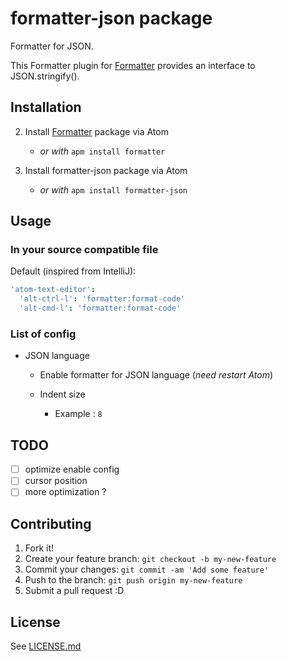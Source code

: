 # formatter-json package

Formatter for JSON.

This Formatter plugin for [Formatter](https://atom.io/packages/formatter)
provides an interface to JSON.stringify().

## Installation

2.  Install [Formatter](https://atom.io/packages/formatter) package via Atom

    -   *or with* `apm install formatter`

3.  Install formatter-json package via Atom

    -   *or with* `apm install formatter-json`

## Usage

### In your source compatible file

Default (inspired from IntelliJ):

```cson
'atom-text-editor':
  'alt-ctrl-l': 'formatter:format-code'
  'alt-cmd-l': 'formatter:format-code'
```

### List of config

-   JSON language

    -   Enable formatter for JSON language (*need restart Atom*)

    -   Indent size

        -   Example : `8`

## TODO

-   [ ] optimize enable config
-   [ ] cursor position
-   [ ] more optimization ?

## Contributing

1.  Fork it!
2.  Create your feature branch: `git checkout -b my-new-feature`
3.  Commit your changes: `git commit -am 'Add some feature'`
4.  Push to the branch: `git push origin my-new-feature`
5.  Submit a pull request :D

## License

See [LICENSE.md](./LICENSE.md)
